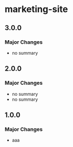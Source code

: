 # marketing-site

## 3.0.0

### Major Changes

- no summary

## 2.0.0

### Major Changes

- no summary
- no summary

## 1.0.0

### Major Changes

- aaa
